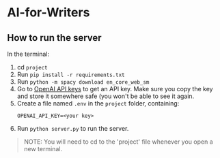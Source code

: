 # AI-for-Writers

## How to run the server

In the terminal:

1. cd `project`
2. Run `pip install -r requirements.txt`
3. Run `python -m spacy download en_core_web_sm`
4. Go to [OpenAI API keys](https://platform.openai.com/account/api-keys) to get an API key. Make sure you copy the key and store it somewhere safe (you won't be able to see it again.
5. Create a file named `.env` in the `project` folder, containing:
    ```
    OPENAI_API_KEY=<your key>
    ```
6. Run `python server.py` to run the server.


> NOTE: You will need to cd to the 'project' file whenever you open a new terminal.
